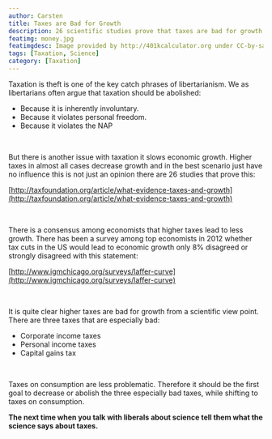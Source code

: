 ```yaml
---
author: Carsten 
title: Taxes are Bad for Growth 
description: 26 scientific studies prove that taxes are bad for growth
featimg: money.jpg
featimgdesc: Image provided by http://401kcalculator.org under CC-by-sa-2.0
tags: [Taxation, Science]
category: [Taxation]
---
```


Taxation is theft is one of the key catch phrases of libertarianism. We as libertarians often argue that taxation should be abolished:

* Because it is inherently involuntary.
* Because it violates personal freedom.
* Because it violates the NAP

<br />

But there is another issue with taxation it slows economic growth. 
Higher taxes in almost all cases decrease growth and in the best scenario just have no influence this is not just an opinion there are 26 studies that prove this:

[http://taxfoundation.org/article/what-evidence-taxes-and-growth](http://taxfoundation.org/article/what-evidence-taxes-and-growth)

<br />

There is a consensus among economists that higher taxes lead to less growth.
There has been a survey among top economists in 2012 whether tax cuts in the US would lead to economic growth only 8% disagreed or strongly disagreed with this statement:

[http://www.igmchicago.org/surveys/laffer-curve](http://www.igmchicago.org/surveys/laffer-curve)


<br />

It is quite clear higher taxes are bad for growth from a scientific view point. 
There are three taxes that are especially bad:

* Corporate income taxes
* Personal income taxes
* Capital gains tax

<br />

Taxes on consumption are less problematic. Therefore it should be the first goal to decrease or abolish the three especially bad taxes, while shifting to taxes on consumption. 

**The next time when you talk with liberals about science tell them what the science says about taxes.**
